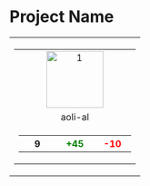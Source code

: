 # Project Name



<style>
#activity-table {
    width: 50px;
    text-align: center;
}
</style><table><tr>
<th>
    <table>
        <tr>
            <td style="text-align: center">
                <img src="https://avatars.githubusercontent.com/u/5557706?v=4" alt="1" width=100px height=100px>
            </td>
        </tr>
        <tr>
            <td style="text-align: center">
               aoli-al
            </td>
        </tr>
        <tr>
            <td style="text-align: center">
                <table>
                    <tr>
                        <th id="activity-table">
                            <span>9</span>
                        </th>
                        <th id="activity-table">
                            <span style="color:green">+45</span>
                        </th>
                        <th id="activity-table">
                            <span style="color:red">-10</span>
                        </th>
                    </tr>
                </table>
            </td>
        </tr>
    </table>
</th>
        